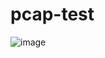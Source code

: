 # pcap-test

![image](https://user-images.githubusercontent.com/46625602/88696215-ef867c80-d13d-11ea-87d3-0f200ecd87d8.png)
